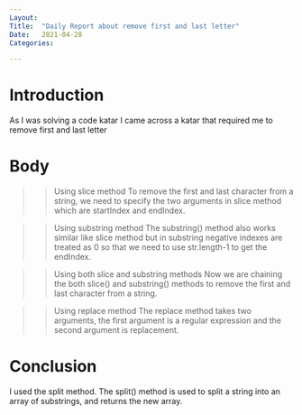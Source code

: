 ```yaml
---
Layout:
Title:	"Daily Report about remove first and last letter"
Date:	2021-04-28
Categories:

---
```


# Introduction

As I was solving a code katar I came across
a katar that required me to remove first and last letter

# Body

>> Using slice method
To remove the first and last character from a string, we need to specify the two arguments in slice method which are startIndex and endIndex.

>> Using substring method
The substring() method also works similar like slice method but in substring negative indexes are treated as 0 so that we need to use str.length-1 to get the endIndex.

>> Using both slice and substring methods
Now we are chaining the both slice() and substring() methods to remove the first and last character from a string.

>> Using replace method
The replace method takes two arguments, the first argument is a regular expression and the second argument is replacement.

# Conclusion

I used the split method.
The split() method is used to split a string into an array of substrings, and returns the new array.
